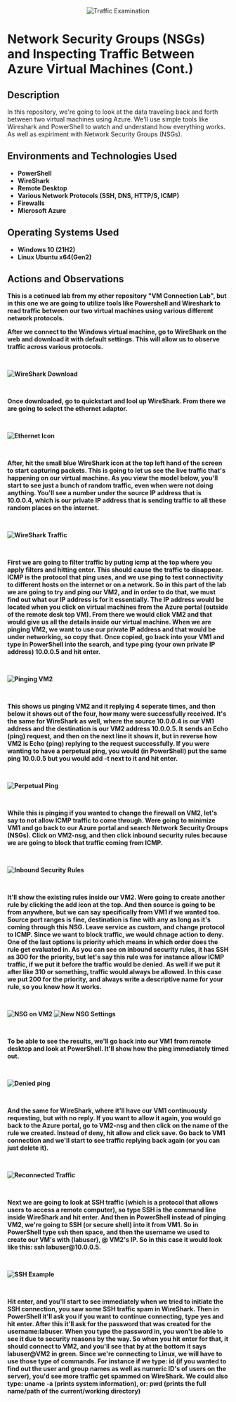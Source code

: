 <p align="center">
<img src="https://github.com/nw4466tu/Azure-Network-Protocols/blob/main/Traffic%20Examination%20(VM)%20Picture.png?raw=true" alt="Traffic Examination"/>
</p>

<h1>Network Security Groups (NSGs) and Inspecting Traffic Between Azure Virtual Machines (Cont.)</h1>


<h2>Description</h2>
In this repository, we're going to look at the data traveling back and forth between two virtual machines using Azure. We'll use simple tools like Wireshark and PowerShell to watch and understand how everything works. As well as expiriment with Network Security Groups (NSGs).
<br />


<h2>Environments and Technologies Used</h2>

- <b>PowerShell</b> 
- <b>WireShark</b>
- <b>Remote Desktop</b>
- <b>Various Network Protocols (SSH, DNS, HTTP/S, ICMP)
- <b>Firewalls
- <b>Microsoft Azure

<h2>Operating Systems Used </h2>

- <b>Windows 10</b> (21H2)
- <b>Linux Ubuntu</b> x64(Gen2)

<h2>Actions and Observations</h2>

<p>
This is a cotinued lab from my other repository "VM Connection Lab", but in this one we are going to utilize tools like Powershell and Wireshark to read traffic between our two virtual machines using various different network protocols. 

After we connect to the Windows virtual machine, go to WireShark on the web and download it with default settings. This will allow us to observe traffic across various protocols.
<p>
<br />

![WireShark Download](https://github.com/nw4466tu/Azure-Network-Protocols/blob/main/Download%20WireShark(Windows%2064x%20bit)%20with%20Default%20Settings.PNG?raw=true)

<br />
<p>
Once downloaded, go to quickstart and lool up WireShark. From there we are going to select the ethernet adaptor.
<p>
<br />

![Ethernet Icon](https://github.com/nw4466tu/Azure-Network-Protocols/blob/main/Ethernet%20Icon%20on%20WireShark.PNG?raw=true)

<br />
<p>
After, hit the small blue WireShark icon at the top left hand of the screen to start capturing packets. This is going to let us see the live traffic that's happening on our virtual machine. As you view the model below, you'll start to see just a bunch of random traffic, even when were not doing anything. You'll see a number under the source IP address that is 10.0.0.4, which is our private IP address that is sending traffic to all these random places on the internet.
<p>
<br />

![WireShark Traffic](https://github.com/nw4466tu/Azure-Network-Protocols/blob/main/Traffic%20Within%20WireShark(Blue%20icon%20is%20to%20be%20able%20to%20start%20the%20tracking%20of%20traffic).PNG?raw=true)

<br />
<p>
First we are going to filter traffic by puting icmp at the top where you apply filters and hitting enter. This should cause the traffic to disappear. ICMP is the protocol that ping uses, and we use ping to test connectivity to different hosts on the internet or on a network. So in this part of the lab we are going to try and ping our VM2, and in order to do that, we must find out what our IP address is for it essentially. The IP address would be located when you click on virtual machines from the Azure portal (outside of the remote desk top VM). From there we would click VM2 and that would give us all the details inside our virtual machine. When we are pinging VM2, we want to use our private IP address and that would be under networking, so copy that. Once copied, go back into your VM1 and type in PowerShell into the search, and type ping (your own private IP address) 10.0.0.5 and hit enter.
<p>
<br />

![Pinging VM2](https://github.com/nw4466tu/Azure-Network-Protocols/blob/main/Used%20Windows%20PowerShell%20to%20ping%20VM2%20Private%20IP%20to%20monitor%20traffic%20(using%20icmp%20protocol%20(ping)).PNG?raw=true)

<br />
<p>
This shows us pinging VM2 and it replying 4 seperate times, and then below it shows out of the four, how many were successfully received. It's the same for WireShark as well, where the source 10.0.0.4 is our VM1 address and the destination is our VM2 address 10.0.0.5. It sends an Echo (ping) request, and then on the next line it shows it, but in reverse how VM2 is Echo (ping) replying to the request successfully. If you were wanting to have a perpetual ping, you would (in PowerShell) put the same ping 10.0.0.5 but you would add -t next to it and hit enter.
<p>
<br />

![Perpetual Ping](https://github.com/nw4466tu/Azure-Network-Protocols/blob/main/If%20you%20want%20a%20perpetual%20ping%20(you'd%20ping%20the%20private%20IP%20and%20then%20-t).PNG?raw=true)

<br />
<p>
While this is pinging if you wanted to change the firewall on VM2, let's say to not allow ICMP traffic to come through. Were going to minimize VM1 and go back to our Azure portal and search Network Security Groups (NSGs). Click on VM2-nsg, and then click inbound security rules because we are going to block that traffic coming from ICMP.
<p>
<br />

![Inbound Security Rules](https://github.com/nw4466tu/Azure-Network-Protocols/blob/main/Click%20on%20Inbound%20Security%20Rules%20(inside%20network%20security%20group%20NSG2)%20to%20deny%20traffic%20to%20VM2%20vis%20versa.PNG?raw=true)

<br />
<p>
It'll show the existing rules inside our VM2. Were going to create another rule by clicking the add icon at the top. And then source is going to be from anywhere, but we can say specifically from VM1 if we wanted too. Source port ranges is fine, destination is fine with any as long as it's coming through this NSG. Leave service as custom, and change protocol to ICMP. Since we want to block traffic, we would chnage action to deny. One of the last options is priority which means in which order does the rule get evaluated in. As you can see on inbound security rules, it has SSH as 300 for the priority, but let's say this rule was for instance allow ICMP traffic, if we put it before the traffic would be denied. As well if we put it after like 310 or something, traffic would always be allowed. In this case we put 200 for the priority, and always write a descriptive name for your rule, so you know how it works.
<p>
<br />

![NSG on VM2](https://github.com/nw4466tu/Azure-Network-Protocols/blob/main/Creating%20settings%20for%20VM2%20NSG%20to%20block%20all%20ICMP%20traffic%20(Priority%20number%20is%20200%20so%20that%20it%20comes%20before%20300%20incase%20300%20was%20too%20allow%20all%20ICMP%20traffic).PNG?raw=true) ![New NSG Settings](https://github.com/nw4466tu/Azure-Network-Protocols/blob/main/New%20Settings%20Implimented.PNG?raw=true)

<br />
<p>
To be able to see the results, we'll go back into our VM1 from remote desktop and look at PowerShell. It'll show how the ping immediately timed out.
<p>
<br />

![Denied ping](https://github.com/nw4466tu/Azure-Network-Protocols/blob/main/Once%20you%20apply%20the%20settings%20to%20the%20NSG%20your%20pings%20will%20be%20denied.PNG?raw=true)

<br />
<p>
And the same for WireShark, where it'll have our VM1 continuously requesting, but with no reply. If you want to allow it again, you would go back to the Azure portal, go to VM2-nsg and then click on the name of the rule we created. Instead of deny, hit allow and click save. Go back to VM1 connection and we'll start to see traffic replying back again (or you can just delete it).
<p>
<br />

![Reconnected Traffic](https://github.com/nw4466tu/Azure-Network-Protocols/blob/main/Once%20you%20allow%20the%20traffic%20again%20inside%20the%20NSG%20settings,%20it%20should%20begin%20replying%20to%20the%20requests%20again.PNG?raw=true)

<br />
<p>
Next we are going to look at SSH traffic (which is a protocol that allows users to access a remote computer), so type SSH is the command line inside WireShark and hit enter. And then in PowerShell instead of pinging VM2, we're going to SSH (or secure shell) into it from VM1. So in PowerShell type ssh then space, and then the username we used to create our VM's with (labuser), @ VM2's IP. So in this case it would look like this:   ssh labuser@10.0.0.5.
<p>
<br />

![SSH Example](https://github.com/nw4466tu/Azure-Network-Protocols/blob/main/SSH%20Connecting%20to%20VM2%20via%20SSH%20code.PNG?raw=true)

<br />
<p>
Hit enter, and you'll start to see immediately when we tried to initiate the SSH connection, you saw some SSH traffic spam in WireShark. Then in PowerShell it'll ask you if you want to continue connecting, type yes and hit enter. After this it'll ask for the password that was created for the username:labuser. When you type the password in, you won't be able to see it due to security reasons by the way. So when you hit enter for that, it should connect to VM2, and you'll see that by at the bottom it says labuser@VM2 in green. Since we're connecting to Linux, we will have to use those type of commands. For instance if we type: id (if you wanted to find out the user and group names as well as numeric ID's of users on the server), you'd see more traffic get spammed on WireShark. We could also type: uname -a (prints system information), or: pwd (prints the full name/path of the current/working directory)
<br />
<br />
<br />
<br />
<br />
<br />
<br />
<br />
<br />
<br />
<br />
</p>

<!--
 ```diff
- text in red
+ text in green
! text in orange
# text in gray
@@ text in purple (and bold)@@
```
--!>
